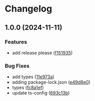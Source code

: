 # Changelog

## 1.0.0 (2024-11-11)


### Features

* add release please ([f151935](https://github.com/Zetjen/superfactura-api-nodejs/commit/f151935799e39e5bfe1f68cc6bfec3f12d2f1ecb))


### Bug Fixes

* add types ([11e973a](https://github.com/Zetjen/superfactura-api-nodejs/commit/11e973a077bc4cb19447f7d8928c9fe2e95f99ec))
* adding package-lock.json ([e49d8e0](https://github.com/Zetjen/superfactura-api-nodejs/commit/e49d8e0da57bbce6e57194dba7c37ed70f2c0855))
* types ([fc8a1ef](https://github.com/Zetjen/superfactura-api-nodejs/commit/fc8a1ef2341ea71b3545c7817d74c6fc8fab1a2b))
* update ts-config ([693c13b](https://github.com/Zetjen/superfactura-api-nodejs/commit/693c13b01b5d13a38980d5918284044dcdbf9177))
